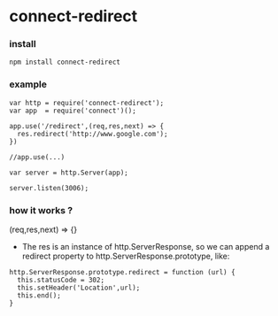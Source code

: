 # connect-redirect
### install
```	
npm install connect-redirect
```

### example
```
var http = require('connect-redirect');
var app  = require('connect')();

app.use('/redirect',(req,res,next) => {
  res.redirect('http://www.google.com');
})

//app.use(...)

var server = http.Server(app);

server.listen(3006);
```

### how it works ?
(req,res,next) => {}

* The res is an instance of http.ServerResponse, so we can append a redirect property to http.ServerResponse.prototype, like:

```
http.ServerResponse.prototype.redirect = function (url) {
  this.statusCode = 302;
  this.setHeader('Location',url);
  this.end();
}

```
